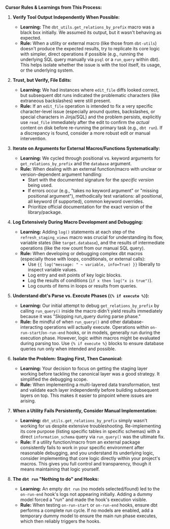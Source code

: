 **Cursor Rules & Learnings from This Process:**

1.  **Verify Tool Output Independently When Possible:**
    *   **Learning:** The `dbt_utils.get_relations_by_prefix` macro was a black box initially. We assumed its output, but it wasn't behaving as expected.
    *   **Rule:** When a utility or external macro (like those from `dbt-utils`) doesn't produce the expected results, try to replicate its core logic with simpler, direct operations if possible (e.g., running the underlying SQL query manually via `psql` or a `run_query` within dbt). This helps isolate whether the issue is with the tool itself, its usage, or the underlying system.

2.  **Trust, but Verify, File Edits:**
    *   **Learning:** We had instances where `edit_file` diffs looked correct, but subsequent dbt runs indicated the problematic characters (like extraneous backslashes) were still present.
    *   **Rule:** If an `edit_file` operation is intended to fix a very specific character-level issue (especially around quotes, backslashes, or special characters in Jinja/SQL) and the problem persists, explicitly use `read_file` immediately after the edit to confirm the *actual* content on disk before re-running the primary task (e.g., `dbt run`). If a discrepancy is found, consider a more robust edit or manual intervention.

3.  **Iterate on Arguments for External Macros/Functions Systematically:**
    *   **Learning:** We cycled through positional vs. keyword arguments for `get_relations_by_prefix` and the `database` argument.
    *   **Rule:** When dealing with an external function/macro with unclear or version-dependent argument handling:
        *   Start with the documented signature for the *specific version* being used.
        *   If errors occur (e.g., "takes no keyword argument" or "missing positional argument"), methodically test variations: all positional, all keyword (if supported), common keyword overrides.
        *   Prioritize official documentation for the exact version of the library/package.

4.  **Log Extensively During Macro Development and Debugging:**
    *   **Learning:** Adding `log()` statements at each step of the `refresh_staging_views` macro was crucial for understanding its flow, variable states (like `target.database`), and the results of intermediate operations (like the row count from our manual SQL query).
    *   **Rule:** When developing or debugging complex dbt macros (especially those with loops, conditionals, or external calls):
        *   Use `{{ log("message: " ~ variable, info=True) }}` liberally to inspect variable values.
        *   Log entry and exit points of key logic blocks.
        *   Log the results of conditions (`if x then log("x is true")`).
        *   Log counts of items in loops or results from queries.

5.  **Understand dbt's Parse vs. Execute Phases (`{% if execute %}`):**
    *   **Learning:** Our initial attempt to debug `get_relations_by_prefix` by calling `run_query()` inside the macro didn't yield results immediately because it was "Skipping run_query during parse phase."
    *   **Rule:** Be mindful of when `run_query()` and other database-interacting operations will actually execute. Operations within `on-run-start`/`on-run-end` hooks, or in models, generally run during the execution phase. However, logic *within* macros might be evaluated during parsing too. Use `{% if execute %}` blocks to ensure database queries run only when intended and possible.

6.  **Isolate the Problem: Staging First, Then Canonical:**
    *   **Learning:** Your decision to focus on getting the staging layer working before tackling the canonical layer was a good strategy. It simplified the debugging scope.
    *   **Rule:** When implementing a multi-layered data transformation, test and validate each layer independently before building subsequent layers on top. This makes it easier to pinpoint where issues are arising.

7.  **When a Utility Fails Persistently, Consider Manual Implementation:**
    *   **Learning:** `dbt_utils.get_relations_by_prefix` simply wasn't working for us despite extensive troubleshooting. Re-implementing its core purpose (listing specific tables in specific schemas) with a direct `information_schema` query via `run_query()` was the ultimate fix.
    *   **Rule:** If a utility function/macro from an external package consistently fails to work in your specific environment after reasonable debugging, and you understand its underlying logic, consider implementing that core logic directly within your project's macros. This gives you full control and transparency, though it means maintaining that logic yourself.

8.  **The `dbt run` "Nothing to do" and Hooks:**
    *   **Learning:** An empty `dbt run` (no models selected/found) led to the `on-run-end` hook's logs not appearing initially. Adding a dummy model forced a "run" and made the hook's execution visible.
    *   **Rule:** When testing `on-run-start` or `on-run-end` hooks, ensure dbt performs a complete run cycle. If no models are enabled, add a temporary dummy model to ensure the main run phase executes, which then reliably triggers the hooks.
